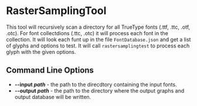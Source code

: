 # RasterSamplingTool
This tool will recursively scan a directory for all TrueType fonts (.ttf, .ttc, .otf, .otc).
For font collectdions (.ttc, .otc) it will process each font in the collection.
It will look each funt up in the file `FontDatabase.json` and get a list of glyphs and options to test. It will call `rastersamplingtest` to process each glyph with the given options.

## Command Line Options
* **\-\-input *path*** - the path to the direcdtory containing the input fonts.
* **\-\-output *path*** - the path to the directory where the output graphs and output database will be written.
